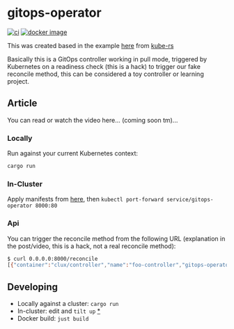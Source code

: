 # gitops-operator
[![ci](https://github.com/kainlite/gitops-operator/actions/workflows/ci.yml/badge.svg)](https://github.com/kainlite/gitops-operator/actions/workflows/ci.yml)
[![docker image](https://img.shields.io/docker/pulls/kainlite/gitops-operator.svg)](
https://hub.docker.com/r/kainlite/gitops-operator/tags/)

This was created based in the example [here](https://github.com/kube-rs/version-rs) from [kube-rs](https://github.com/kube-rs)

Basically this is a GitOps controller working in pull mode, triggered by Kubernetes on a readiness check (this is a
hack) to trigger our fake reconcile method, this can be considered a toy controller or learning project.

## Article
You can read or watch the video here... (coming soon tm)...

### Locally
Run against your current Kubernetes context:

```sh
cargo run
```

### In-Cluster
Apply manifests from [here](https://github.com/kainlite/gitops-operator-manifests), then `kubectl port-forward service/gitops-operator 8000:80`

### Api
You can trigger the reconcile method from the following URL (explanation in the post/video, this is a hack, not a real
reconcile method):

```sh
$ curl 0.0.0.0:8000/reconcile
[{"container":"clux/controller","name":"foo-controller","gitops-operator":"latest"},{"container":"alpine","name":"debugger","version":"3.13"}]
```

## Developing
- Locally against a cluster: `cargo run`
- In-cluster: edit and `tilt up` [*](https://tilt.dev/)
- Docker build: `just build`
